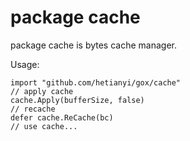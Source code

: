 # package cache

package cache is bytes cache manager.

Usage:

```golang
import "github.com/hetianyi/gox/cache"
// apply cache
cache.Apply(bufferSize, false)
// recache
defer cache.ReCache(bc)
// use cache...
```